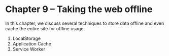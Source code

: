 # Chapter 9 – Taking the web offline

In this chapter, we discuss several techniques to store data offline and even cache the entire site for offline usage.

1. LocalStorage
2. Application Cache
3. Service Worker